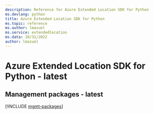 ```yaml
---
description: Reference for Azure Extended Location SDK for Python
ms.devlang: python
title: Azure Extended Location SDK for Python
ms.topic: reference
ms.author: lmazuel
ms.service: extendedlocation
ms.data: 10/31/2022
author: lmazuel
---
```

# Azure Extended Location SDK for Python - latest

## Management packages - latest
[!INCLUDE [mgmt-packages](extended-location-mgmt-index.md)]